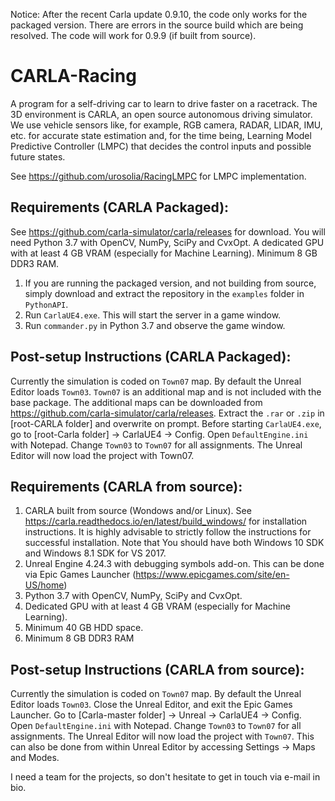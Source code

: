 Notice: After the recent Carla update 0.9.10, the code only works for the packaged version. There are errors in the source build which are being resolved. The code will work for 0.9.9 (if built from source).

# CARLA-Racing

A program for a self-driving car to learn to drive faster on a racetrack. The 3D environment is CARLA, an open source autonomous driving simulator. We use vehicle sensors like, for example, RGB camera, RADAR, LIDAR, IMU, etc. for accurate state estimation and, for the time being, Learning Model Predictive Controller (LMPC) that decides the control inputs and possible future states.

See https://github.com/urosolia/RacingLMPC for LMPC implementation.

## Requirements (CARLA Packaged):
See https://github.com/carla-simulator/carla/releases for download.
You will need Python 3.7 with OpenCV, NumPy, SciPy and CvxOpt. A dedicated GPU with at least 4 GB VRAM (especially for Machine Learning). Minimum 8 GB DDR3 RAM.
1. If you are running the packaged version, and not building from source, simply download and extract the repository in the `examples` folder in `PythonAPI`.
2. Run `CarlaUE4.exe`. This will start the server in a game window.
3. Run `commander.py` in Python 3.7 and observe the game window.

## Post-setup Instructions (CARLA Packaged):
Currently the simulation is coded on `Town07` map. By default the Unreal Editor loads `Town03`. `Town07` is an additional map and is not included with the base package. The additional maps can be downloaded from https://github.com/carla-simulator/carla/releases. Extract the `.rar` or `.zip` in [root-CARLA folder] and overwrite on prompt. Before starting `CarlaUE4.exe`, go to [root-Carla folder] -> CarlaUE4 -> Config. Open `DefaultEngine.ini` with Notepad. Change `Town03` to `Town07` for all assignments. The Unreal Editor will now load the project with Town07.

## Requirements (CARLA from source):
1. CARLA built from source (Wondows and/or Linux). See https://carla.readthedocs.io/en/latest/build_windows/ for installation instructions. It is highly advisable to strictly follow the instructions for successful installation. Note that You should have both Windows 10 SDK and Windows 8.1 SDK for VS 2017.
2. Unreal Engine 4.24.3 with debugging symbols add-on. This can be done via Epic Games Launcher (https://www.epicgames.com/site/en-US/home)
3. Python 3.7 with OpenCV, NumPy, SciPy and CvxOpt.
4. Dedicated GPU with at least 4 GB VRAM (especially for Machine Learning).
5. Minimum 40 GB HDD space.
6. Minimum 8 GB DDR3 RAM

## Post-setup Instructions (CARLA from source):
Currently the simulation is coded on `Town07` map. By default the Unreal Editor loads `Town03`. Close the Unreal Editor, and exit the Epic Games Launcher. Go to [Carla-master folder] -> Unreal -> CarlaUE4 -> Config. Open `DefaultEngine.ini` with Notepad. Change `Town03` to `Town07` for all assignments. The Unreal Editor will now load the project with `Town07`. This can also be done from within Unreal Editor by accessing Settings -> Maps and Modes.

I need a team for the projects, so don't hesitate to get in touch via e-mail in bio.
